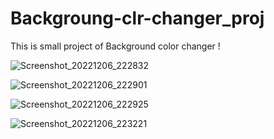 # Backgroung-clr-changer_proj
This is small project of Background color changer !

![Screenshot_20221206_222832](https://user-images.githubusercontent.com/99569848/205979923-13bfb2e8-6b5c-4dd6-a77b-36a7f253d2d0.png)

![Screenshot_20221206_222901](https://user-images.githubusercontent.com/99569848/205979841-d7c166ab-a0cd-42e8-8f05-d64808feee9a.png)

![Screenshot_20221206_222925](https://user-images.githubusercontent.com/99569848/205979902-a7b51da4-9421-42ab-8170-eea95619b936.png)

![Screenshot_20221206_223221](https://user-images.githubusercontent.com/99569848/205979913-92a0cffa-2496-4f2c-80ec-091c1c2f01cc.png)
